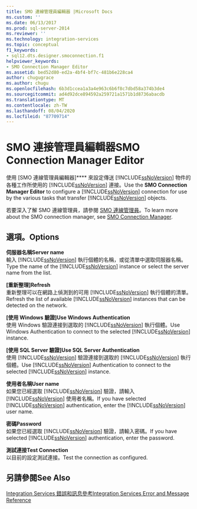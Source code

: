 ```yaml
---
title: SMO 連線管理員編輯器 |Microsoft Docs
ms.custom: ''
ms.date: 06/13/2017
ms.prod: sql-server-2014
ms.reviewer: ''
ms.technology: integration-services
ms.topic: conceptual
f1_keywords:
- sql12.dts.designer.smoconnection.f1
helpviewer_keywords:
- SMO Connection Manager Editor
ms.assetid: bed52d80-ed2a-4bf4-bf7c-481b6e228ca4
author: chugugrace
ms.author: chugu
ms.openlocfilehash: 6b3d1ccea1a3a4e963c6b6f8c7dbd58a374b3de4
ms.sourcegitcommit: ad4d92dce894592a259721a1571b1d8736abacdb
ms.translationtype: MT
ms.contentlocale: zh-TW
ms.lasthandoff: 08/04/2020
ms.locfileid: "87709714"
---
```

# <a name="smo-connection-manager-editor"></a><span data-ttu-id="314f6-102">SMO 連接管理員編輯器</span><span class="sxs-lookup"><span data-stu-id="314f6-102">SMO Connection Manager Editor</span></span>
  <span data-ttu-id="314f6-103">使用 [SMO 連線管理員編輯器]\*\*\*\* 來設定傳送 [!INCLUDE[ssNoVersion](../includes/ssnoversion-md.md)] 物件的各種工作所使用的 [!INCLUDE[ssNoVersion](../includes/ssnoversion-md.md)] 連接。</span><span class="sxs-lookup"><span data-stu-id="314f6-103">Use the **SMO Connection Manager Editor** to configure a [!INCLUDE[ssNoVersion](../includes/ssnoversion-md.md)] connection for use by the various tasks that transfer [!INCLUDE[ssNoVersion](../includes/ssnoversion-md.md)] objects.</span></span>  
  
 <span data-ttu-id="314f6-104">若要深入了解 SMO 連線管理員，請參閱 [SMO 連線管理員](connection-manager/smo-connection-manager.md)。</span><span class="sxs-lookup"><span data-stu-id="314f6-104">To learn more about the SMO connection manager, see [SMO Connection Manager](connection-manager/smo-connection-manager.md).</span></span>  
  
## <a name="options"></a><span data-ttu-id="314f6-105">選項。</span><span class="sxs-lookup"><span data-stu-id="314f6-105">Options</span></span>  
 <span data-ttu-id="314f6-106">**伺服器名稱**</span><span class="sxs-lookup"><span data-stu-id="314f6-106">**Server name**</span></span>  
 <span data-ttu-id="314f6-107">輸入 [!INCLUDE[ssNoVersion](../includes/ssnoversion-md.md)] 執行個體的名稱，或從清單中選取伺服器名稱。</span><span class="sxs-lookup"><span data-stu-id="314f6-107">Type the name of the [!INCLUDE[ssNoVersion](../includes/ssnoversion-md.md)] instance or select the server name from the list.</span></span>  
  
 <span data-ttu-id="314f6-108">**[重新整理]**</span><span class="sxs-lookup"><span data-stu-id="314f6-108">**Refresh**</span></span>  
 <span data-ttu-id="314f6-109">重新整理可以在網路上偵測到的可用 [!INCLUDE[ssNoVersion](../includes/ssnoversion-md.md)] 執行個體的清單。</span><span class="sxs-lookup"><span data-stu-id="314f6-109">Refresh the list of available [!INCLUDE[ssNoVersion](../includes/ssnoversion-md.md)] instances that can be detected on the network.</span></span>  
  
 <span data-ttu-id="314f6-110">**[使用 Windows 驗證]**</span><span class="sxs-lookup"><span data-stu-id="314f6-110">**Use Windows Authentication**</span></span>  
 <span data-ttu-id="314f6-111">使用 Windows 驗證連接到選取的 [!INCLUDE[ssNoVersion](../includes/ssnoversion-md.md)] 執行個體。</span><span class="sxs-lookup"><span data-stu-id="314f6-111">Use Windows Authentication to connect to the selected [!INCLUDE[ssNoVersion](../includes/ssnoversion-md.md)] instance.</span></span>  
  
 <span data-ttu-id="314f6-112">**[使用 SQL Server 驗證]**</span><span class="sxs-lookup"><span data-stu-id="314f6-112">**Use SQL Server Authentication**</span></span>  
 <span data-ttu-id="314f6-113">使用 [!INCLUDE[ssNoVersion](../includes/ssnoversion-md.md)] 驗證連接到選取的 [!INCLUDE[ssNoVersion](../includes/ssnoversion-md.md)] 執行個體。</span><span class="sxs-lookup"><span data-stu-id="314f6-113">Use [!INCLUDE[ssNoVersion](../includes/ssnoversion-md.md)] Authentication to connect to the selected [!INCLUDE[ssNoVersion](../includes/ssnoversion-md.md)] instance.</span></span>  
  
 <span data-ttu-id="314f6-114">**使用者名稱**</span><span class="sxs-lookup"><span data-stu-id="314f6-114">**User name**</span></span>  
 <span data-ttu-id="314f6-115">如果您已經選取 [!INCLUDE[ssNoVersion](../includes/ssnoversion-md.md)] 驗證，請輸入 [!INCLUDE[ssNoVersion](../includes/ssnoversion-md.md)] 使用者名稱。</span><span class="sxs-lookup"><span data-stu-id="314f6-115">If you have selected [!INCLUDE[ssNoVersion](../includes/ssnoversion-md.md)] authentication, enter the [!INCLUDE[ssNoVersion](../includes/ssnoversion-md.md)] user name.</span></span>  
  
 <span data-ttu-id="314f6-116">**密碼**</span><span class="sxs-lookup"><span data-stu-id="314f6-116">**Password**</span></span>  
 <span data-ttu-id="314f6-117">如果您已經選取 [!INCLUDE[ssNoVersion](../includes/ssnoversion-md.md)] 驗證，請輸入密碼。</span><span class="sxs-lookup"><span data-stu-id="314f6-117">If you have selected [!INCLUDE[ssNoVersion](../includes/ssnoversion-md.md)] authentication, enter the password.</span></span>  
  
 <span data-ttu-id="314f6-118">**測試連接**</span><span class="sxs-lookup"><span data-stu-id="314f6-118">**Test Connection**</span></span>  
 <span data-ttu-id="314f6-119">以目前的設定測試連接。</span><span class="sxs-lookup"><span data-stu-id="314f6-119">Test the connection as configured.</span></span>  
  
## <a name="see-also"></a><span data-ttu-id="314f6-120">另請參閱</span><span class="sxs-lookup"><span data-stu-id="314f6-120">See Also</span></span>  
 [<span data-ttu-id="314f6-121">Integration Services 錯誤和訊息參考</span><span class="sxs-lookup"><span data-stu-id="314f6-121">Integration Services Error and Message Reference</span></span>](../../2014/integration-services/integration-services-error-and-message-reference.md)  
  
  
